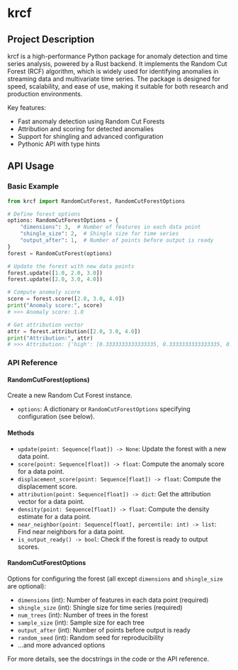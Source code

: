 # krcf

## Project Description

krcf is a high-performance Python package for anomaly detection and time series analysis, powered by a Rust backend. It implements the Random Cut Forest (RCF) algorithm, which is widely used for identifying anomalies in streaming data and multivariate time series. The package is designed for speed, scalability, and ease of use, making it suitable for both research and production environments.

Key features:

- Fast anomaly detection using Random Cut Forests
- Attribution and scoring for detected anomalies
- Support for shingling and advanced configuration
- Pythonic API with type hints

## API Usage

### Basic Example

```python
from krcf import RandomCutForest, RandomCutForestOptions

# Define forest options
options: RandomCutForestOptions = {
    "dimensions": 3,  # Number of features in each data point
    "shingle_size": 2,  # Shingle size for time series
    "output_after": 1,  # Number of points before output is ready
}
forest = RandomCutForest(options)

# Update the forest with new data points
forest.update([1.0, 2.0, 3.0])
forest.update([2.0, 3.0, 4.0])

# Compute anomaly score
score = forest.score([2.0, 3.0, 4.0])
print("Anomaly score:", score)
# >>> Anomaly score: 1.0

# Get attribution vector
attr = forest.attribution([2.0, 3.0, 4.0])
print("Attribution:", attr)
# >>> Attribution: {'high': [0.3333333333333335, 0.3333333333333335, 0.3333333333333335, 0.0, 0.0, 0.0], 'low': [0.0, 0.0, 0.0, 0.0, 0.0, 0.0]}
```

### API Reference

#### RandomCutForest(options)

Create a new Random Cut Forest instance.

- `options`: A dictionary or `RandomCutForestOptions` specifying configuration (see below).

#### Methods

- `update(point: Sequence[float]) -> None`: Update the forest with a new data point.
- `score(point: Sequence[float]) -> float`: Compute the anomaly score for a data point.
- `displacement_score(point: Sequence[float]) -> float`: Compute the displacement score.
- `attribution(point: Sequence[float]) -> dict`: Get the attribution vector for a data point.
- `density(point: Sequence[float]) -> float`: Compute the density estimate for a data point.
- `near_neighbor(point: Sequence[float], percentile: int) -> list`: Find near neighbors for a data point.
- `is_output_ready() -> bool`: Check if the forest is ready to output scores.

#### RandomCutForestOptions

Options for configuring the forest (all except `dimensions` and `shingle_size` are optional):

- `dimensions` (int): Number of features in each data point (required)
- `shingle_size` (int): Shingle size for time series (required)
- `num_trees` (int): Number of trees in the forest
- `sample_size` (int): Sample size for each tree
- `output_after` (int): Number of points before output is ready
- `random_seed` (int): Random seed for reproducibility
- ...and more advanced options

For more details, see the docstrings in the code or the API reference.
